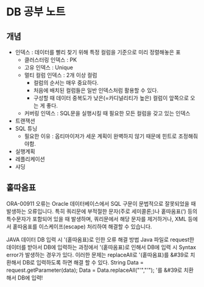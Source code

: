DB 공부 노트
=============


개념
--------
- 인덱스 : 데이터를 빨리 찾기 위해 특정 컬럼을 기준으로 미리 정렬해놓은 표
  - 클러스터링 인덱스 : PK
  - 고유 인덱스 : Unique
  - 멀티 컬럼 인덱스 : 2개 이상 컬럼
    - 컬럼의 순서는 매우 중요하다.
    - 처음에 배치된 컬럼들은 일반 인덱스처럼 활용할 수 있다.
    - 구성할 때 데이터 중복도가 낮은(=카디널리티가 높은) 컬럼이 앞쪽으로 오는 게 좋다.
  - 커버링 인덱스 : SQL문을 실행시킬 때 필요한 모든 컬럼을 갖고 있는 인덱스
- 트랜잭션
- SQL 튜닝
  - 필요한 이유 : 옵티마이저가 세운 계획이 완벽하지 않기 때문에 힌트로 조정해줘야함.
- 실행계획
- 레플리케이션
- 샤딩



홑따옴표
--------

ORA-00911 오류는 Oracle 데이터베이스에서 SQL 구문이 문법적으로 잘못되었을 때 발생하는 오류입니다. 특히 쿼리문에 부적절한 문자(주로 세미콜론;)나 홑따옴표(‘) 등의 특수문자가 포함되어 있을 때 발생하며, 쿼리문에서 해당 문자를 제거하거나, XML 등에서 홑따옴표를 이스케이프(escape) 처리하여 해결할 수 있습니다. 

JAVA 데이터 DB 입력 시 '(홑따옴표)로 인한 오류 해결 방법
Java 파일로 request한 데이터를 받아서 DB에 입력하는 과정에서 '(홑따옴표)로 인해서 DB에 입력 시 Syntax error가 발생하는 경우가 있다. 이러한 문제는 replaceAll로 '(홑따옴표)를 &#39로 치환해서 DB로 입력하도록 하면 해결 할 수 있다.
String Data = request.getParameter(data);
Data = Data.replaceAll("'","&#39;");
'를 &#39로 치환해서 DB에 입력!



